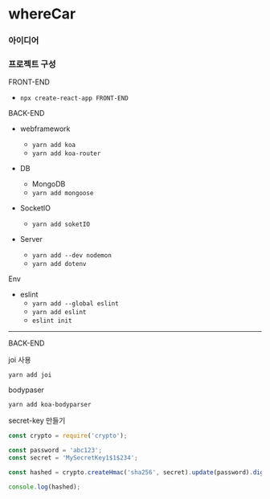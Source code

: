 # whereCar

### 아이디어



### 프로젝트 구성

FRONT-END

* `npx create-react-app FRONT-END`

BACK-END

* webframework
  * `yarn add koa`
  * `yarn add koa-router`
* DB
  * MongoDB
  * `yarn add mongoose`

* SocketIO
  * `yarn add soketIO`
* Server
  * `yarn add --dev nodemon`
  * `yarn add dotenv`

Env

* eslint
  * `yarn add --global eslint`
  * `yarn add eslint`
  * `eslint init`

--------------

BACK-END

joi 사용

`yarn add joi`

bodypaser

`yarn add koa-bodyparser`





secret-key 만들기

```javascript
const crypto = require('crypto');

const password = 'abc123';
const secret = 'MySecretKey1$1$234';

const hashed = crypto.createHmac('sha256', secret).update(password).digest('hex');

console.log(hashed);
```

